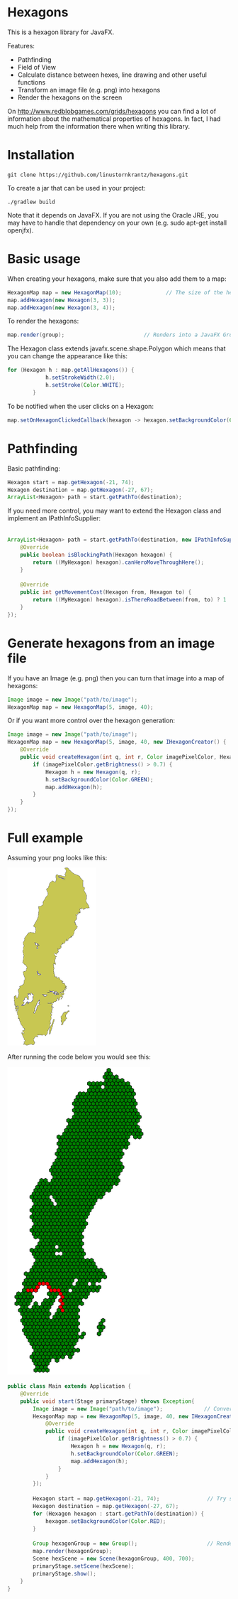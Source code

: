 Hexagons
========

This is a hexagon library for JavaFX. 

Features:
- Pathfinding
- Field of View
- Calculate distance between hexes, line drawing and other useful functions
- Transform an image file (e.g. png) into hexagons
- Render the hexagons on the screen

On http://www.redblobgames.com/grids/hexagons you can find a lot of information about the mathematical properties of hexagons. In fact, I had much help from the information there when writing this library.

Installation
============
```shell
git clone https://github.com/linustornkrantz/hexagons.git
```
To create a jar that can be used in your project: 

```shell
./gradlew build
```

Note that it depends on JavaFX. If you are not using the Oracle JRE, you may have to handle that dependency on your own (e.g. sudo apt-get install openjfx).


Basic usage
===========

When creating your hexagons, make sure that you also add them to a map:

```java
HexagonMap map = new HexagonMap(10);              // The size of the hexagons
map.addHexagon(new Hexagon(3, 3));
map.addHexagon(new Hexagon(3, 4));
```

To render the hexagons:

```java
map.render(group);                         // Renders into a JavaFX Group 
```

The Hexagon class extends javafx.scene.shape.Polygon which means that you can change the appearance like this:

```java
for (Hexagon h : map.getAllHexagons()) {
            h.setStrokeWidth(2.0);
            h.setStroke(Color.WHITE);
        }
```

To be notified when the user clicks on a Hexagon:
```java
map.setOnHexagonClickedCallback(hexagon -> hexagon.setBackgroundColor(Color.BLUE));
```

Pathfinding
===========
Basic pathfinding:

```java
Hexagon start = map.getHexagon(-21, 74);
Hexagon destination = map.getHexagon(-27, 67);
ArrayList<Hexagon> path = start.getPathTo(destination);
```

If you need more control, you may want to extend the Hexagon class and implement an IPathInfoSupplier:

```java

ArrayList<Hexagon> path = start.getPathTo(destination, new IPathInfoSupplier() {
    @Override
    public boolean isBlockingPath(Hexagon hexagon) {
        return ((MyHexagon) hexagon).canHeroMoveThroughHere();
    }

    @Override
    public int getMovementCost(Hexagon from, Hexagon to) {
        return ((MyHexagon) hexagon).isThereRoadBetween(from, to) ? 1 : 2;
    }
});
```

Generate hexagons from an image file
====================================
If you have an Image (e.g. png) then you can turn that image into a map of hexagons:

```java
Image image = new Image("path/to/image");
HexagonMap map = new HexagonMap(5, image, 40);
```

Or if you want more control over the hexagon generation:

```java
Image image = new Image("path/to/image");
HexagonMap map = new HexagonMap(5, image, 40, new IHexagonCreator() {
    @Override
    public void createHexagon(int q, int r, Color imagePixelColor, HexagonMap map) {
        if (imagePixelColor.getBrightness() > 0.7) {
            Hexagon h = new Hexagon(q, r);
            h.setBackgroundColor(Color.GREEN);
            map.addHexagon(h);
        }
    }
});
```

Full example
============
 
Assuming your png looks like this:

![alt text](img/sweden.png)

After running the code below you would see this:
 
![alt text](img/swedenPath.png)
 
 ```java
 public class Main extends Application {
     @Override
     public void start(Stage primaryStage) throws Exception{
         Image image = new Image("path/to/image");             // Convert the image to hexagons
         HexagonMap map = new HexagonMap(5, image, 40, new IHexagonCreator() {
             @Override
             public void createHexagon(int q, int r, Color imagePixelColor, HexagonMap map) {
                 if (imagePixelColor.getBrightness() > 0.7) {
                     Hexagon h = new Hexagon(q, r);
                     h.setBackgroundColor(Color.GREEN);
                     map.addHexagon(h);
                 }
             }
         });
 
         Hexagon start = map.getHexagon(-21, 74);               // Try some pathfinding
         Hexagon destination = map.getHexagon(-27, 67);
         for (Hexagon hexagon : start.getPathTo(destination)) {
             hexagon.setBackgroundColor(Color.RED);
         }
 
         Group hexagonGroup = new Group();                      // Render on screen
         map.render(hexagonGroup);                              
         Scene hexScene = new Scene(hexagonGroup, 400, 700);
         primaryStage.setScene(hexScene);
         primaryStage.show();
     }
 }
 ```